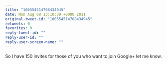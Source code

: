 ```yaml
---
title: "100554514708434945"
date: Mon Aug 08 13:10:39 +0000 2011
original-tweet-id: "100554514708434945"
retweets: 0
favorites: 0
reply-tweet-id: ""
reply-user-id: ""
reply-user-screen-name: ""
---
```

So I have 150 invites for those of you who want to join Google+ let me know.
